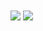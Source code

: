 <img align="center" src="https://github-readme-stats.vercel.app/api?username=andydptyo&theme=merko" />

<img align="center" src="https://github-readme-stats.vercel.app/api/top-langs/?username=andydptyo&theme=merko" />


<!--
**andydptyo/andydptyo** is a ✨ _special_ ✨ repository because its `README.md` (this file) appears on your GitHub profile.

Here are some ideas to get you started:

- 🌱 I’m currently learning ...
- 👯 I’m looking to collaborate on ...
- 🤔 I’m looking for help with ...
- 💬 Ask me about ...
- 📫 How to reach me: ...
- 😄 Pronouns: ...
- ⚡ Fun fact: ...
-->
